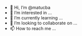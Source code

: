 - 👋 Hi, I’m @matucba
- 👀 I’m interested in ...
- 🌱 I’m currently learning ...
- 💞️ I’m looking to collaborate on ...
- 📫 How to reach me ...

<!---
matucba/matucba is a ✨ special ✨ repository because its `README.md` (this file) appears on your GitHub profile.
You can click the Preview link to take a look at your changes.
--->
